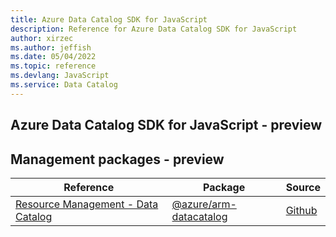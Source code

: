 ```yaml
---
title: Azure Data Catalog SDK for JavaScript
description: Reference for Azure Data Catalog SDK for JavaScript
author: xirzec
ms.author: jeffish
ms.date: 05/04/2022
ms.topic: reference
ms.devlang: JavaScript
ms.service: Data Catalog
---
```

## Azure Data Catalog SDK for JavaScript - preview
## Management packages - preview
| Reference | Package | Source |
|---|---|---|
|[Resource Management - Data Catalog](javascript/api/overview/azure/arm-datacatalog-readme)|[@azure/arm-datacatalog](https://www.npmjs.com/package/@azure/arm-datacatalog)|[Github](https://github.com/Azure/azure-sdk-for-js/blob/main/sdk/datacatalog/arm-datacatalog)|

